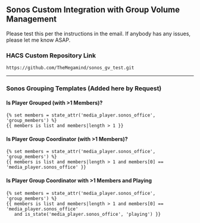 ## Sonos Custom Integration with Group Volume Management 

Please test this per the instructions in the email. If anybody has any issues, please let me know ASAP.  

### HACS Custom Repository Link
`https://github.com/TheMegamind/sonos_gv_test.git`

---

### Sonos Grouping Templates (Added here by Request)

#### Is Player Grouped (with >1 Members)?
```jinja
{% set members = state_attr('media_player.sonos_office', 'group_members') %}
{{ members is list and members|length > 1 }}
````

#### Is Player Group Coordinator (with >1 Members)?

```jinja
{% set members = state_attr('media_player.sonos_office', 'group_members') %}
{{ members is list and members|length > 1 and members[0] == 'media_player.sonos_office' }}
```

#### Is Player Group Coordinator with >1 Members and Playing

```jinja
{% set members = state_attr('media_player.sonos_office', 'group_members') %}
{{ members is list and members|length > 1 and members[0] == 'media_player.sonos_office'
   and is_state('media_player.sonos_office', 'playing') }}
```

